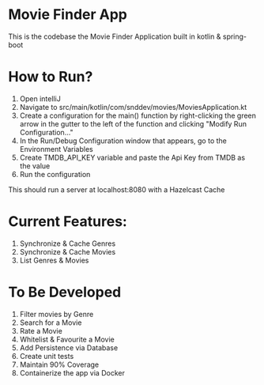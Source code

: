 # Movie Finder App

This is the codebase the Movie Finder Application built in kotlin & spring-boot

# How to Run?

1) Open intelliJ
2) Navigate to src/main/kotlin/com/snddev/movies/MoviesApplication.kt
3) Create a configuration for the main() function by right-clicking the green arrow in the gutter to the left of the
   function and clicking "Modify Run Configuration..."
4) In the Run/Debug Configuration window that appears, go to the Environment Variables
5) Create TMDB_API_KEY variable and paste the Api Key from TMDB as the value
6) Run the configuration

This should run a server at localhost:8080 with a Hazelcast Cache

# Current Features:
1) Synchronize & Cache Genres
2) Synchronize & Cache Movies
3) List Genres & Movies

# To Be Developed
1) Filter movies by Genre
2) Search for a Movie
3) Rate a Movie
4) Whitelist & Favourite a Movie
5) Add Persistence via Database
6) Create unit tests
7) Maintain 90% Coverage
8) Containerize the app via Docker